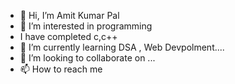 - 👋 Hi, I’m Amit Kumar Pal
- 👀 I’m interested in programming
- I  have completed c,c++
- 🌱 I’m currently learning  DSA , Web Devpolment....
- 💞️ I’m looking to collaborate on ...
- 📫 How to reach me 

<!---
Nordicxll/Nordicxll is a ✨ special ✨ repository because its `README.md` (this file) appears on your GitHub profile.
You can click the Preview link to take a look at your changes.
--->
